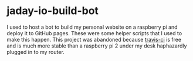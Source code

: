 # jaday-io-build-bot
I used to host a bot to build my personal website on a raspberry pi and deploy it to GitHub pages. These were some helper scripts that I used to make this happen. This project was abandoned because [travis-ci](https://travis-ci.org/) is free and is much more stable than a raspberry pi 2 under my desk haphazardly plugged in to my router.
